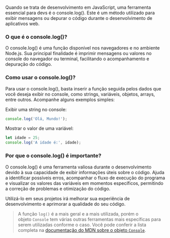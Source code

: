 Quando se trata de desenvolvimento em JavaScript, uma ferramenta essencial para devs é o console.log(). Este é um método utilizado para exibir mensagens ou depurar o código durante o desenvolvimento de aplicativos web.

### O que é o console.log()?

O console.log() é uma função disponível nos navegadores e no ambiente Node.js. Sua principal finalidade é imprimir mensagens ou valores no console do navegador ou terminal, facilitando o acompanhamento e depuração do código.

### Como usar o console.log()?

Para usar o console.log(), basta inserir a função seguida pelos dados que você deseja exibir no console, como strings, variáveis, objetos, arrays, entre outros. Acompanhe alguns exemplos simples:

Exibir uma string no console:

```js
console.log('Olá, Mundo!');
```

Mostrar o valor de uma variável:

```js
let idade = 25;
console.log('A idade é:', idade);
```

### Por que o console.log() é importante?

O console.log() é uma ferramenta valiosa durante o desenvolvimento devido à sua capacidade de exibir informações úteis sobre o código. Ajuda a identificar possíveis erros, acompanhar o fluxo de execução do programa e visualizar os valores das variáveis em momentos específicos, permitindo a correção de problemas e otimização do código.

Utilizá-lo em seus projetos irá melhorar sua experiência de desenvolvimento e aprimorar a qualidade do seu código.

> A função `log()` é a mais geral e a mais utilizada, porém o objeto `Console` tem várias outras ferramentas mais específicas para serem utilizadas conforme o caso. Você pode conferir a lista completa na [documentação do MDN sobre o objeto `Console`](https://developer.mozilla.org/pt-BR/docs/Web/API/console).